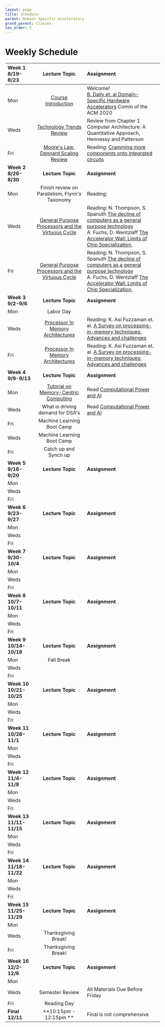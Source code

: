 ```yaml
---
layout: page
title: Schedule
parent: Domain Specific Accelerators
grand_parent: Classes
nav_order: 2
---
```


# Weekly Schedule

| Week 1 8/19-8/23       | Lecture Topic                          | Assignment          |
| :----------- | :----------------------------------------------: | :--------------------|
| Mon   | [Course Introduction](../../_modules/domain-specific-accelerators/Intro.pdf) |  Welcome! <br> [B. Dally et. al Domain-Specific Hardware Accelerators](https://cacm.acm.org/research/domain-specific-hardware-accelerators/) Comm of the ACM 2020   |
| Weds  | [Technology Trends Review](../../_modules/domain-specific-accelerators/trendsreview.pdf) | Review from Chapter 1 Computer Architecture: A Quantitative Approach, Hennessy and Patterson |
| Fri  | [Moore's Law, Dennard Scaling Review](../../_modules/domain-specific-accelerators/moore-dennard.pdf) |  Reading: [Cramming more components onto integrated circuits](../../_modules/domain-specific-accelerators/gordon_moore_1965_article.pdf)|
| **Week 2 8/26-8/30**       |  **Lecture Topic**                        | **Assignment**          |
| Mon | Finish review on Parallelism, Flynn's Taxonomy | Reading:   |
| Weds  | [General Purpose Processors and the Virtuous Cycle](../../_modules/domain-specific-accelerators/decline.pdf) |  Reading:  N. Thompson, S. Spanuth  [The decline of computers as a general purpose technology](https://dl.acm.org/doi/10.1145/3430936) <br> A. Fuchs, D. Wentzlaff [The Accelerator Wall: Limits of Chip Specialization](../../_modules/domain-specific-accelerators/wall-hpca19.pdf),    |
| Fri   | [General Purpose Processors and the Virtuous Cycle](../../_modules/domain-specific-accelerators/decline.pdf) |  Reading:  N. Thompson, S. Spanuth [The decline of computers as a general purpose technology](https://dl.acm.org/doi/10.1145/3430936) <br> A. Fuchs, D. Wentzlaff [The Accelerator Wall: Limits of Chip Specialization](../../_modules/domain-specific-accelerators/wall-hpca19.pdf),     |
| **Week 3 9/2-9/6**       |  **Lecture Topic**                    |     **Assignment**      |
| Mon   | Labor Day |      |
| Weds   | [Processor In Memory Architectures](../../_modules/domain-specific-accelerators/domain-spec-arch.pdf) |  Reading: K. Asi Fuzzaman et. al. [A Survey on processing-in-memory techniques: Advances and challenges](https://www.osti.gov/pages/servlets/purl/1908067)  |
| Fri   | [Processor In Memory Architectures](../../_modules/domain-specific-accelerators/domain-spec-arch.pdf)  |  Reading: K. Asi Fuzzaman et. al. [A Survey on processing-in-memory techniques: Advances and challenges](https://www.osti.gov/pages/servlets/purl/1908067)  |
| **Week 4 9/9-9/13**       |  **Lecture Topic**                        | **Assignment**          |
| Mon   | [Tutorial on Memory-Centric Computing](../../_modules/domain-specific-accelerators/PIM-intro.pdf) | Read [Computational Power and AI](https://ainowinstitute.org/wp-content/uploads/2023/09/AI-Now_Computational-Power-an-AI.pdf) |
| Weds   | What is driving demand for DSA's | Read [Computational Power and AI](https://ainowinstitute.org/wp-content/uploads/2023/09/AI-Now_Computational-Power-an-AI.pdf) |
| Fri  | Machine Learning Boot Camp |   |
| Weds   | Machine Learning Boot Camp |    |
| Fri | Catch up and Synch up |  |
| **Week 5 9/16-9/20**       |  **Lecture Topic**                    |     **Assignment**      |
| Mon    |  |  |
| Weds   |  |  |
| Fri   |  |  |
| **Week 6 9/23-9/27**       |  **Lecture Topic**                        | **Assignment**          |
| Mon   | |   |
| Weds  | |   |
| Fri   | |   |
| **Week 7 9/30-10/4**       |  **Lecture Topic**                    |     **Assignment**      |
| Mon   |  |  |
| Weds  |  |  |
| Fri   |  |  |
| **Week 8 10/7-10/11**       |  **Lecture Topic**                        | **Assignment**          |
| Mon   |  |  |
| Weds  |  |  |
| Fri   |  |  |
| **Week 9 10/14-10/18**       |  **Lecture Topic**                    |     **Assignment**      |
| Mon   | Fall Break |     |
| Weds  |  |  |
| Fri   |  |  |
| **Week 10 10/21-10/25**       |  **Lecture Topic**                        | **Assignment**          |
| Mon   |  |  |
| Weds  |  |  |
| Fri   |  |  |
| **Week 11 10/28-11/1**       |  **Lecture Topic**                        | **Assignment**          |
| Mon   |  |  | 
| Weds  |  |  |
| Fri   |  |  |
| **Week 12 11/4-11/8**       |  **Lecture Topic**                        | **Assignment**          |
| Mon   |  |  |
| Weds  |  |  |
| Fri   |  |  |
| **Week 13 11/11-11/15**       |  **Lecture Topic**                        | **Assignment**          |
| Mon   |  |  |
| Weds  |  |  |
| Fri   |  |  |
| **Week 14 11/18-11/22**       |  **Lecture Topic**                        | **Assignment**          |
| Mon   |  |  |
| Weds  |  |  |
| Fri   |  |  |
| **Week 15 11/25-11/29**       |  **Lecture Topic**                        | **Assignment**          |
| Mon   |  |  |
| Weds  |   Thanksgiving Break!|  |
| Fri   |   Thanksgiving Break!|  |
| **Week 16 12/2-12/6**       |  **Lecture Topic**                        | **Assignment**          |
| Mon   |  |  |
| Weds  |  Semester Review| All Materials Due Before Friday  |
| Fri   |  Reading Day|   |
| **Final 12/11**       |  **10:15pm - 12:15pm **                    | Final is not comprehensive         |






